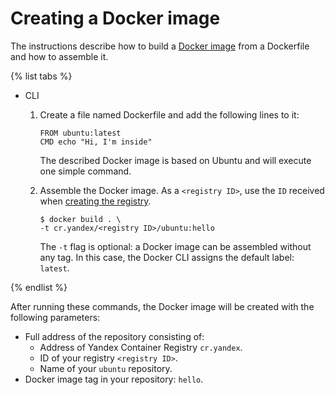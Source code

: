 # Creating a Docker image

The instructions describe how to build a [Docker image](../../concepts/docker-image.md) from a Dockerfile and how to assemble it.

{% list tabs %}

- CLI

  1. Create a file named Dockerfile and add the following lines to it:

      ```
      FROM ubuntu:latest
      CMD echo "Hi, I'm inside"
      ```

      The described Docker image is based on Ubuntu and will execute one simple command.

  1. Assemble the Docker image. As a `<registry ID>`, use the `ID` received when [creating the registry](../registry/registry-create.md).

      ```
      $ docker build . \
      -t cr.yandex/<registry ID>/ubuntu:hello
      ```

      The `-t` flag is optional: a Docker image can be assembled without any tag. In this case, the Docker CLI assigns the default label: `latest`.

{% endlist %}

After running these commands, the Docker image will be created with the following parameters:

- Full address of the repository consisting of:
    - Address of Yandex Container Registry `cr.yandex`.
    - ID of your registry `<registry ID>`.
    - Name of your `ubuntu` repository.
- Docker image tag in your repository: `hello`.